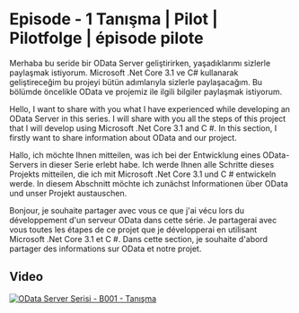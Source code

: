 # Episode - 1 Tanışma | Pilot | Pilotfolge | épisode pilote

Merhaba bu seride bir OData Server geliştirirken, yaşadıklarımı sizlerle paylaşmak istiyorum. Microsoft .Net Core 3.1 ve C# kullanarak geliştireceğim bu projeyi bütün adımlarıyla sizlerle paylaşacağım. Bu bölümde öncelikle OData ve projemiz ile ilgili bilgiler paylaşmak istiyorum.

Hello, I want to share with you what I have experienced while developing an OData Server in this series. I will share with you all the steps of this project that I will develop using Microsoft .Net Core 3.1 and C #. In this section, I firstly want to share information about OData and our project.  

Hallo, ich möchte Ihnen mitteilen, was ich bei der Entwicklung eines OData-Servers in dieser Serie erlebt habe. Ich werde Ihnen alle Schritte dieses Projekts mitteilen, die ich mit Microsoft .Net Core 3.1 und C # entwickeln werde. In diesem Abschnitt möchte ich zunächst Informationen über OData und unser Projekt austauschen.  

Bonjour, je souhaite partager avec vous ce que j'ai vécu lors du développement d'un serveur OData dans cette série. Je partagerai avec vous toutes les étapes de ce projet que je développerai en utilisant Microsoft .Net Core 3.1 et C #. Dans cette section, je souhaite d'abord partager des informations sur OData et notre projet.

## Video  

[![OData Server Serisi - B001 - Tanışma](https://i.ytimg.com/vi_webp/aoct48AAuJI/maxresdefault.webp)](http://www.youtube.com/watch?v=aoct48AAuJI)
